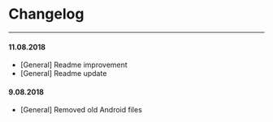 # Changelog

---

#### 11.08.2018

* [General] Readme improvement
* [General] Readme update

#### 9.08.2018

* [General] Removed old Android files

